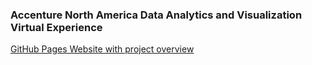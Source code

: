 ### Accenture North America Data Analytics and Visualization Virtual Experience

[GitHub Pages Website with project overview](https://karlmunchaussen.github.io/social-buzz-content-analysis/)
